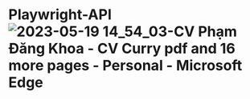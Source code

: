# Playwright-API![2023-05-19 14_54_03-CV Phạm Đăng Khoa - CV Curry pdf and 16 more pages - Personal - Microsoft​ Edge](https://github.com/CurryPham/Playwright-API/assets/64634056/4bdfad1a-5ef6-4f15-9859-e1f848c4db45)
